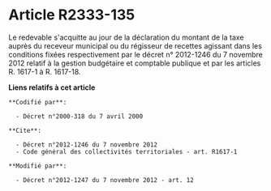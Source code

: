 # Article R2333-135

Le redevable s'acquitte au jour de la déclaration du montant de la taxe auprès du receveur municipal ou du régisseur de
recettes agissant dans les conditions fixées respectivement par le décret n° 2012-1246 du 7 novembre 2012 relatif à la
gestion budgétaire et comptable publique et par les articles R. 1617-1 à R. 1617-18.

**Liens relatifs à cet article**

	**Codifié par**:

	  - Décret n°2000-318 du 7 avril 2000

	**Cite**:

	  - Décret n°2012-1246 du 7 novembre 2012
	  - Code général des collectivités territoriales - art. R1617-1

	**Modifié par**:

	  - Décret n°2012-1247 du 7 novembre 2012 - art. 12

